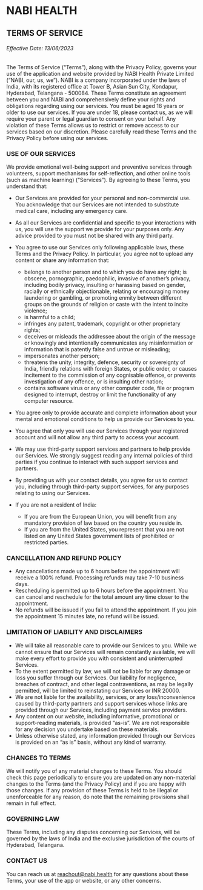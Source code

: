 # NABI HEALTH

## TERMS OF SERVICE

###### Effective Date: 13/06/2023

The Terms of Service (“Terms”), along with the Privacy Policy, governs your use of the application and website provided by NABI Health Private Limited (“NABI, our, us, we”). NABI is a company incorporated under the laws of India, with its registered office at Tower B, Asian Sun City, Kondapur, Hyderabad, Telangana - 500084.
These Terms constitute an agreement between you and NABI and comprehensively define your rights and obligations regarding using our services. You must be aged 18 years or older to use our services. If you are under 18, please contact us, as we will require your parent or legal guardian to consent on your behalf.
Any violation of these Terms allows us to restrict or remove access to our services based on our discretion. Please carefully read these Terms and the Privacy Policy before using our services. 

### USE OF OUR SERVICES 

We provide emotional well-being support and preventive services through volunteers, support mechanisms for self-reflection, and other online tools (such as machine learning) (“Services”). By agreeing to these Terms, you understand that:
- Our Services are provided for your personal and non-commercial use. You acknowledge that our Services are not intended to substitute medical care, including any emergency care. 
- As all our Services are confidential and specific to your interactions with us, you will use the support we provide for your purposes only. Any advice provided to you must not be shared with any third party.
- You agree to use our Services only following applicable laws, these Terms and the Privacy Policy. In particular, you agree not to upload any content or share any information that:
  - belongs to another person and to which you do have any right; is obscene, pornographic, paedophilic, invasive of another’s privacy, including bodily privacy, insulting or harassing based on gender, racially or ethnically objectionable, relating or encouraging money laundering or gambling, or promoting enmity between different groups on the grounds of religion or caste with the intent to incite violence;
  - is harmful to a child;
  - infringes any patent, trademark, copyright or other proprietary rights;
  - deceives or misleads the addressee about the origin of the message or knowingly and intentionally communicates any misinformation or information that is patently false and untrue or misleading;
  - impersonates another person;
  - threatens the unity, integrity, defence, security or sovereignty of India, friendly relations with foreign States, or public order, or causes incitement to the commission of any cognisable offence, or prevents investigation of any offence, or is insulting other nation;
  - contains software virus or any other computer code, file or program designed to interrupt, destroy or limit the functionality of any computer resource.

- You agree only to provide accurate and complete information about your mental and emotional conditions to help us provide our Services to you.
- You agree that only you will use our Services through your registered account and will not allow any third party to access your account.
- We may use third-party support services and partners to help provide our Services. We strongly suggest reading any internal policies of third parties if you continue to interact with such support services and partners.
- By providing us with your contact details, you agree for us to contact you, including through third-party support services, for any purposes relating to using our Services. 
- If you are not a resident of India:
  - If you are from the European Union, you will benefit from any mandatory provision of law based on the country you reside in. 
  - If you are from the United States, you represent that you are not listed on any United States government lists of prohibited or restricted parties.


### CANCELLATION AND REFUND POLICY

- Any cancellations made up to 6 hours before the appointment will receive a 100% refund. Processing refunds may take 7-10 business days.
- Rescheduling is permitted up to 6 hours before the appointment. You can cancel and reschedule for the total amount any time closer to the appointment. 
- No refunds will be issued if you fail to attend the appointment. 
  If you join the appointment 15 minutes late, no refund will be issued.

### LIMITATION OF LIABILITY AND DISCLAIMERS 

- We will take all reasonable care to provide our Services to you. While we cannot ensure that our Services will remain constantly available, we will make every effort to provide you with consistent and uninterrupted Services.
- To the extent permitted by law, we will not be liable for any damage or loss you suffer through our Services. Our liability for negligence, breaches of contract, and other legal contraventions, as may be legally permitted, will be limited to reinstating our Services or INR 20000. 
- We are not liable for the availability, services, or any loss/inconvenience caused by third-party partners and support services whose links are provided through our Services, including payment service providers. 
- Any content on our website, including informative, promotional or support-reading materials, is provided “as-is”. We are not responsible for any decision you undertake based on these materials. 
- Unless otherwise stated, any information provided through our Services is provided on an “as is” basis, without any kind of warranty. 

### CHANGES TO TERMS

We will notify you of any material changes to these Terms. You should check this page periodically to ensure you are updated on any non-material changes to the Terms (and the Privacy Policy) and if you are happy with those changes. 
If any provision of these Terms is held to be illegal or unenforceable for any reason, do note that the remaining provisions shall remain in full effect. 

### GOVERNING LAW 

These Terms, including any disputes concerning our Services, will be governed by the laws of India and the exclusive jurisdiction of the courts of Hyderabad, Telangana.

### CONTACT US

You can reach us at reachout@nabi.health for any questions about these Terms, your use of the app or website, or any other concerns. 

